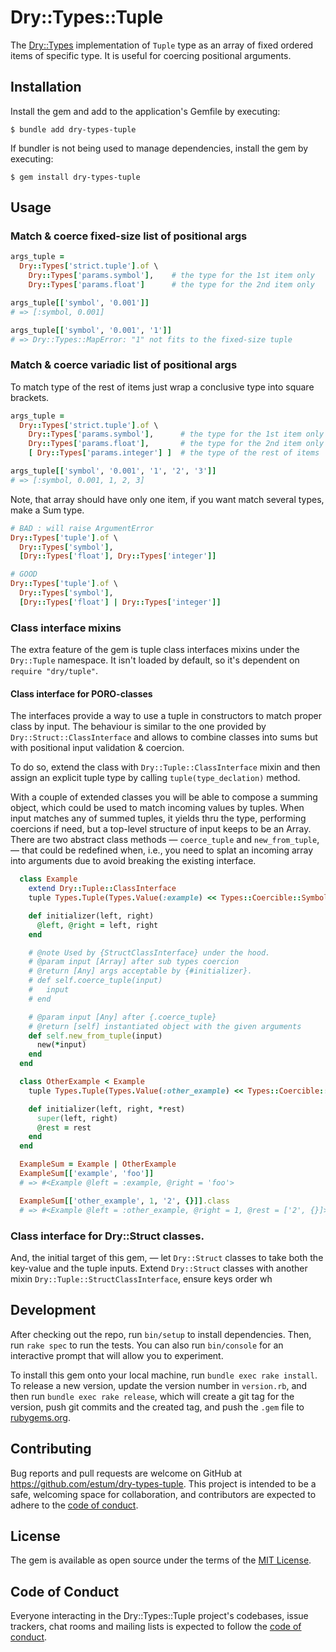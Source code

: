 # Dry::Types::Tuple

The [Dry::Types](https://dry-rb.org/gems/dry-types) implementation of `Tuple` type as an array of fixed ordered items of specific type. It is useful for coercing positional arguments.

## Installation

Install the gem and add to the application's Gemfile by executing:

    $ bundle add dry-types-tuple

If bundler is not being used to manage dependencies, install the gem by executing:

    $ gem install dry-types-tuple

## Usage

### Match & coerce fixed-size list of positional args

```ruby
args_tuple =
  Dry::Types['strict.tuple'].of \
    Dry::Types['params.symbol'],    # the type for the 1st item only
    Dry::Types['params.float']      # the type for the 2nd item only

args_tuple[['symbol', '0.001']]
# => [:symbol, 0.001]

args_tuple[['symbol', '0.001', '1']]
# => Dry::Types::MapError: "1" not fits to the fixed-size tuple
```

### Match & coerce variadic list of positional args

To match type of the rest of items just wrap a conclusive type into square brackets.

```ruby
args_tuple =
  Dry::Types['strict.tuple'].of \
    Dry::Types['params.symbol'],      # the type for the 1st item only
    Dry::Types['params.float'],       # the type for the 2nd item only
    [ Dry::Types['params.integer'] ]  # the type of the rest of items

args_tuple[['symbol', '0.001', '1', '2', '3']]
# => [:symbol, 0.001, 1, 2, 3]
```

Note, that array should have only one item, if you want match several types, make a Sum type.

```ruby
# BAD : will raise ArgumentError
Dry::Types['tuple'].of \
  Dry::Types['symbol'],
  [Dry::Types['float'], Dry::Types['integer']]

# GOOD
Dry::Types['tuple'].of \
  Dry::Types['symbol'],
  [Dry::Types['float'] | Dry::Types['integer']]
```

### Class interface mixins

The extra feature of the gem is tuple class interfaces mixins under the `Dry::Tuple` namespace. It isn't loaded by default,
so it's dependent on `require "dry/tuple"`.

#### Class interface for PORO-classes

The interfaces provide a way to use a tuple in constructors to match proper class by input.
The behaviour is similar to the one provided by `Dry::Struct::ClassInterface` and
allows to combine classes into sums but with positional input validation & coercion.

To do so, extend the class with `Dry::Tuple::ClassInterface` mixin and then assign an
explicit tuple type by calling `tuple(type_declation)` method.

With a couple of extended classes you will be able to compose a summing object, which
could be used to match incoming values by tuples. When input matches any of summed
tuples, it yields thru the type, performing coercions if need, but a top-level structure
of input keeps to be an Array. There are two abstract class methods — `coerce_tuple` and
`new_from_tuple`, — that could be redefined when, i.e., you need to splat an incoming
array into arguments due to avoid breaking the existing interface.

```ruby
  class Example
    extend Dry::Tuple::ClassInterface
    tuple Types.Tuple(Types.Value(:example) << Types::Coercible::Symbol, Types::String)

    def initializer(left, right)
      @left, @right = left, right
    end

    # @note Used by {StructClassInterface} under the hood.
    # @param input [Array] after sub types coercion
    # @return [Any] args acceptable by {#initializer}.
    # def self.coerce_tuple(input)
    #   input
    # end

    # @param input [Any] after {.coerce_tuple}
    # @return [self] instantiated object with the given arguments
    def self.new_from_tuple(input)
      new(*input)
    end
  end

  class OtherExample < Example
    tuple Types.Tuple(Types.Value(:other_example) << Types::Coercible::Symbol, [Types::Any])

    def initializer(left, right, *rest)
      super(left, right)
      @rest = rest
    end
  end

  ExampleSum = Example | OtherExample
  ExampleSum[['example', 'foo']]
  # => #<Example @left = :example, @right = 'foo'>

  ExampleSum[['other_example', 1, '2', {}]].class
  # => #<Example @left = :other_example, @right = 1, @rest = ['2', {}]>
```

### Class interface for Dry::Struct classes.

And, the initial target of this gem, — let `Dry::Struct` classes to take both the key-value and
the tuple inputs. Extend `Dry::Struct` classes with another mixin `Dry::Tuple::StructClassInterface`,
ensure keys order wh


## Development

After checking out the repo, run `bin/setup` to install dependencies. Then, run `rake spec` to run the tests. You can also run `bin/console` for an interactive prompt that will allow you to experiment.

To install this gem onto your local machine, run `bundle exec rake install`. To release a new version, update the version number in `version.rb`, and then run `bundle exec rake release`, which will create a git tag for the version, push git commits and the created tag, and push the `.gem` file to [rubygems.org](https://rubygems.org).

## Contributing

Bug reports and pull requests are welcome on GitHub at https://github.com/estum/dry-types-tuple. This project is intended to be a safe, welcoming space for collaboration, and contributors are expected to adhere to the [code of conduct](https://github.com/estum/dry-types-tuple/blob/main/CODE_OF_CONDUCT.md).

## License

The gem is available as open source under the terms of the [MIT License](https://opensource.org/licenses/MIT).

## Code of Conduct

Everyone interacting in the Dry::Types::Tuple project's codebases, issue trackers, chat rooms and mailing lists is expected to follow the [code of conduct](https://github.com/estum/dry-types-tuple/blob/main/CODE_OF_CONDUCT.md).
